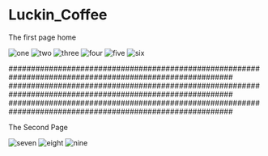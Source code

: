 # Luckin_Coffee

The first page home

![one](https://github.com/Youhana-Gergis/Luckin_Coffee/assets/124525093/d6c2f12c-1661-49bd-820b-9332734395ee)
![two](https://github.com/Youhana-Gergis/Luckin_Coffee/assets/124525093/2455da7b-ed5d-46b4-8f6e-72838a2049d3)
![three](https://github.com/Youhana-Gergis/Luckin_Coffee/assets/124525093/5c3bcc56-dcbc-401e-899e-a375407afcf7)
![four](https://github.com/Youhana-Gergis/Luckin_Coffee/assets/124525093/bd82f7dd-176d-4b3f-8db9-7a68ffb94edb)
![five](https://github.com/Youhana-Gergis/Luckin_Coffee/assets/124525093/2d1b2eea-39cb-47f5-830d-e1fb127bf4e1)
![six](https://github.com/Youhana-Gergis/Luckin_Coffee/assets/124525093/88501c3a-6bb1-41f8-aafe-a75b10301c4f)

##########################################################################################################
##########################################################################################################
##########################################################################################################

The Second Page

![seven](https://github.com/Youhana-Gergis/Luckin_Coffee/assets/124525093/dff3070c-fc30-45e8-868b-b05d8a5f7441)
![eight](https://github.com/Youhana-Gergis/Luckin_Coffee/assets/124525093/7d6b38d5-70d0-4235-86e7-2c2538811c5b)
![nine](https://github.com/Youhana-Gergis/Luckin_Coffee/assets/124525093/05dc5157-4cf5-4a94-bfed-2821959db84f)
